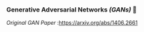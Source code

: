 ### Generative Adversarial Networks _(GANs)_ 🎰

_Original GAN Paper_ :https://arxiv.org/abs/1406.2661 